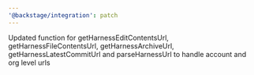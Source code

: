 ```yaml
---
'@backstage/integration': patch
---
```


Updated function for getHarnessEditContentsUrl, getHarnessFileContentsUrl, getHarnessArchiveUrl, getHarnessLatestCommitUrl and parseHarnessUrl to handle account and org level urls
